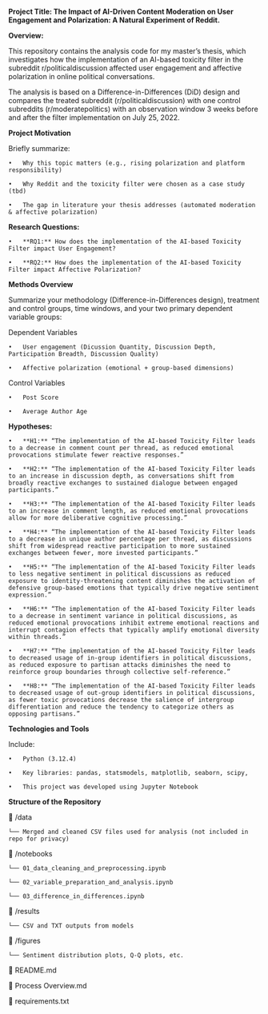 **Project Title: The Impact of AI-Driven Content Moderation on User Engagement and Polarization: A Natural Experiment of Reddit.**
 
**Overview:**

This repository contains the analysis code for my master’s thesis, which investigates how the implementation of an AI-based toxicity filter in the subreddit r/politicaldiscussion affected user engagement and affective polarization in online political conversations.

The analysis is based on a Difference-in-Differences (DiD) design and compares the treated subreddit (r/politicaldiscussion) with one control subreddits (r/moderatepolitics) with an observation window 3 weeks before and after the filter implementation on July 25, 2022.

**Project Motivation**

Briefly summarize:

	•	Why this topic matters (e.g., rising polarization and platform responsibility)
 
	•	Why Reddit and the toxicity filter were chosen as a case study (tbd)
 
	•	The gap in literature your thesis addresses (automated moderation & affective polarization)

**Research Questions:**

	•	**RQ1:** How does the implementation of the AI-based Toxicity Filter impact User Engagement?

	•	**RQ2:** How does the implementation of the AI-based Toxicity Filter impact Affective Polarization?

**Methods Overview**

Summarize your methodology (Difference-in-Differences design), treatment and control groups, time windows, and your two primary dependent variable groups:

Dependent Variables

	•	User engagement (Dicussion Quantity, Discussion Depth, Participation Breadth, Discussion Quality)
 
	•	Affective polarization (emotional + group-based dimensions)

Control Variables

	•	Post Score

	•	Average Author Age
 


**Hypotheses:**

	•	**H1:** “The implementation of the AI-based Toxicity Filter leads to a decrease in comment count per thread, as reduced emotional provocations stimulate fewer reactive responses.”

	•	**H2:** “The implementation of the AI-based Toxicity Filter leads to an increase in discussion depth, as conversations shift from broadly reactive exchanges to sustained dialogue between engaged participants.”

	•	**H3:** “The implementation of the AI-based Toxicity Filter leads to an increase in comment length, as reduced emotional provocations allow for more deliberative cognitive processing.”

	•	**H4:** “The implementation of the AI-based Toxicity Filter leads to a decrease in unique author percentage per thread, as discussions shift from widespread reactive participation to more sustained exchanges between fewer, more invested participants.”

	•	**H5:** “The implementation of the AI-based Toxicity Filter leads to less negative sentiment in political discussions as reduced exposure to identity-threatening content diminishes the activation of defensive group-based emotions that typically drive negative sentiment expression.”

	•	**H6:** “The implementation of the AI-based Toxicity Filter leads to a decrease in sentiment variance in political discussions, as reduced emotional provocations inhibit extreme emotional reactions and interrupt contagion effects that typically amplify emotional diversity within threads.”

	•	**H7:** “The implementation of the AI-based Toxicity Filter leads to decreased usage of in-group identifiers in political discussions, as reduced exposure to partisan attacks diminishes the need to reinforce group boundaries through collective self-reference.”

	•	**H8:** “The implementation of the AI-based Toxicity Filter leads to decreased usage of out-group identifiers in political discussions, as fewer toxic provocations decrease the salience of intergroup differentiation and reduce the tendency to categorize others as opposing partisans.”

**Technologies and Tools**

Include:

	•	Python (3.12.4)
 
	•	Key libraries: pandas, statsmodels, matplotlib, seaborn, scipy,
 
	•	This project was developed using Jupyter Notebook


**Structure of the Repository**

📂 /data

    └── Merged and cleaned CSV files used for analysis (not included in repo for privacy)
    
📂 /notebooks

    └── 01_data_cleaning_and_preprocessing.ipynb
    
    └── 02_variable_preparation_and_analysis.ipynb
    
    └── 03_difference_in_differences.ipynb
    
📂 /results

    └── CSV and TXT outputs from models
    
📂 /figures

    └── Sentiment distribution plots, Q-Q plots, etc.
    
📄 README.md

📄 Process Overview.md

📄 requirements.txt
